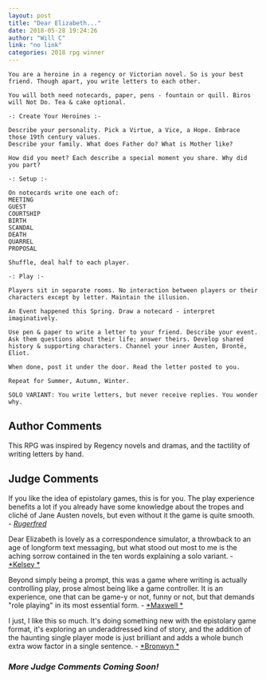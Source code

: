 ```yaml
---
layout: post
title: "Dear Elizabeth..."
date: 2018-05-28 19:24:26
author: "Will C"
link: "no link"
categories: 2018 rpg winner
---
```

```
You are a heroine in a regency or Victorian novel. So is your best friend. Though apart, you write letters to each other. 

You will both need notecards, paper, pens - fountain or quill. Biros will Not Do. Tea & cake optional.

-: Create Your Heroines :-

Describe your personality. Pick a Virtue, a Vice, a Hope. Embrace those 19th century values.
Describe your family. What does Father do? What is Mother like?

How did you meet? Each describe a special moment you share. Why did you part?

-: Setup :- 

On notecards write one each of:
MEETING
GUEST
COURTSHIP
BIRTH
SCANDAL
DEATH
QUARREL
PROPOSAL

Shuffle, deal half to each player.

-: Play :-

Players sit in separate rooms. No interaction between players or their characters except by letter. Maintain the illusion.

An Event happened this Spring. Draw a notecard - interpret imaginatively. 

Use pen & paper to write a letter to your friend. Describe your event. Ask them questions about their life; answer theirs. Develop shared history & supporting characters. Channel your inner Austen, Brontë, Eliot.  

When done, post it under the door. Read the letter posted to you.

Repeat for Summer, Autumn, Winter.

SOLO VARIANT: You write letters, but never receive replies. You wonder why.
```
## Author Comments 

This RPG was inspired by Regency novels and dramas, and the tactility of writing letters by hand. 

## Judge Comments 

If you like the idea of epistolary games, this is for you. The play experience benefits a lot if you already have some knowledge about the tropes and cliché of Jane Austen novels, but even without it the game is quite smooth. - [*Rugerfred*]({{site.baseurl}}/judges)

Dear Elizabeth is lovely as a correspondence simulator, a throwback to an age of longform text messaging, but what stood out most to me is the aching sorrow contained in the ten words explaining a solo variant. - [*Kelsey *]({{site.baseurl}}/judges)

Beyond simply being a prompt, this was a game where writing is actually controlling play, prose almost being like a game controller. It is an experience, one that can be game-y or not, funny or not, but that demands "role playing" in its most essential form. - [*Maxwell *]({{site.baseurl}}/judges)

I just, I like this so much. It's doing something new with the epistolary game format, it's exploring an underaddressed kind of story, and the addition of the haunting single player mode is just brilliant and adds a whole bunch extra wow factor in a single sentence. - [*Bronwyn *]({{site.baseurl}}/judges)

### *More Judge Comments Coming Soon!* 
